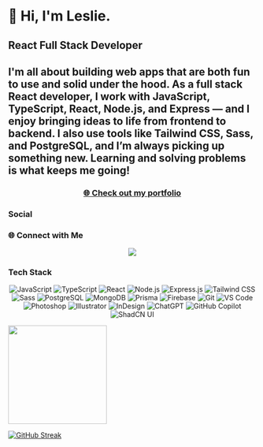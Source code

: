 <h1>👋 Hi, I'm Leslie.</h1>

<h2>React Full Stack Developer</h2>

<h2>I'm all about building web apps that are both fun to use and solid under the hood. As a full stack React developer, I work with JavaScript, TypeScript, React, Node.js, and Express — and I enjoy bringing ideas to life from frontend to backend. I also use tools like Tailwind CSS, Sass, and PostgreSQL, and I’m always picking up something new. Learning and solving problems is what keeps me going!</h2>

<h3 align="center">
  <a href="https://leslie-lopez-anaya.netlify.app/" target="_blank">
    🌐 Check out my portfolio
  </a>
</h3>

### Social

### 🌐 Connect with Me

<p align="center">
  <a href="https://www.linkedin.com/in/leslie-lopez-anaya-1315lcla2125/" target="_blank">
    <img src="https://img.shields.io/badge/-LinkedIn-0077B5?style=for-the-badge&logo=linkedin&logoColor=white"/>
  </a>
</p>

### Tech Stack

  <div align="center">
  
![JavaScript](https://img.shields.io/badge/-JavaScript-F7DF1E?style=flat&logo=javascript&logoColor=000)
![TypeScript](https://img.shields.io/badge/-TypeScript-3178C6?style=flat&logo=typescript&logoColor=fff)
![React](https://img.shields.io/badge/-React-61DAFB?style=flat&logo=react&logoColor=000)
![Node.js](https://img.shields.io/badge/-Node.js-339933?style=flat&logo=node.js&logoColor=fff)
![Express.js](https://img.shields.io/badge/-Express.js-000?style=flat&logo=express&logoColor=fff)
![Tailwind CSS](https://img.shields.io/badge/-TailwindCSS-38B2AC?style=flat&logo=tailwind-css&logoColor=fff)
![Sass](https://img.shields.io/badge/-Sass-CC6699?style=flat&logo=sass&logoColor=fff)
![PostgreSQL](https://img.shields.io/badge/-PostgreSQL-4169E1?style=flat&logo=postgresql&logoColor=fff)
![MongoDB](https://img.shields.io/badge/-MongoDB-47A248?style=flat&logo=mongodb&logoColor=fff)
![Prisma](https://img.shields.io/badge/-Prisma-2D3748?style=flat&logo=prisma&logoColor=fff)
![Firebase](https://img.shields.io/badge/-Firebase-FFCA28?style=flat&logo=firebase&logoColor=000)
![Git](https://img.shields.io/badge/-Git-F05032?style=flat&logo=git&logoColor=fff)
![VS Code](https://img.shields.io/badge/-VS%20Code-007ACC?style=flat&logo=visual-studio-code&logoColor=fff)
![Photoshop](https://img.shields.io/badge/-Photoshop-31A8FF?style=flat&logo=adobe-photoshop&logoColor=fff)
![Illustrator](https://img.shields.io/badge/-Illustrator-FF9A00?style=flat&logo=adobe-illustrator&logoColor=fff)
![InDesign](https://img.shields.io/badge/-InDesign-FF3366?style=flat&logo=adobe-indesign&logoColor=fff)
![ChatGPT](https://img.shields.io/badge/-ChatGPT-00A67E?style=flat&logo=openai&logoColor=fff)
![GitHub Copilot](https://img.shields.io/badge/-Copilot-181717?style=flat&logo=githubcopilot&logoColor=fff)
![ShadCN UI](https://img.shields.io/badge/-shadcn/ui-111827?style=flat)

</div>



<p>
  <img height=200 align="center" src="https://github-readme-stats.vercel.app/api/top-langs?username=LeslieLopez25&theme=holi&layout=compact&langs_count=8&card_width=320" />
</p>

[![GitHub Streak](https://streak-stats.demolab.com/?user=LeslieLopez25&theme=holi-theme)](https://git.io/streak-stats)

<!---
LeslieLopez25/LeslieLopez25 is a ✨ special ✨ repository because its `README.md` (this file) appears on your GitHub profile.
You can click the Preview link to take a look at your changes.
--->
